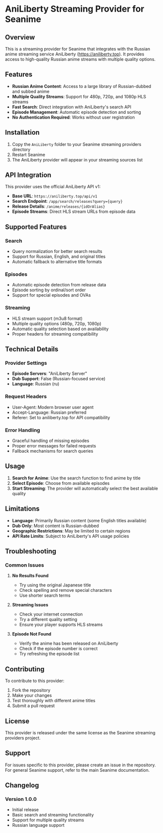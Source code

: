 # AniLiberty Streaming Provider for Seanime

## Overview

This is a streaming provider for Seanime that integrates with the Russian anime streaming service AniLiberty (https://aniliberty.top). It provides access to high-quality Russian anime streams with multiple quality options.

## Features

- **Russian Anime Content**: Access to a large library of Russian-dubbed and subbed anime
- **Multiple Quality Streams**: Support for 480p, 720p, and 1080p HLS streams
- **Fast Search**: Direct integration with AniLiberty's search API
- **Episode Management**: Automatic episode detection and sorting
- **No Authentication Required**: Works without user registration

## Installation

1. Copy the `AniLiberty` folder to your Seanime streaming providers directory
2. Restart Seanime
3. The AniLiberty provider will appear in your streaming sources list

## API Integration

This provider uses the official AniLiberty API v1:

- **Base URL**: `https://aniliberty.top/api/v1`
- **Search Endpoint**: `/app/search/releases?query={query}`
- **Release Details**: `/anime/releases/{idOrAlias}`
- **Episode Streams**: Direct HLS stream URLs from episode data

## Supported Features

### Search
- Query normalization for better search results
- Support for Russian, English, and original titles
- Automatic fallback to alternative title formats

### Episodes
- Automatic episode detection from release data
- Episode sorting by ordinal/sort order
- Support for special episodes and OVAs

### Streaming
- HLS stream support (m3u8 format)
- Multiple quality options (480p, 720p, 1080p)
- Automatic quality selection based on availability
- Proper headers for streaming compatibility

## Technical Details

### Provider Settings
- **Episode Servers**: "AniLiberty Server"
- **Dub Support**: False (Russian-focused service)
- **Language**: Russian (ru)

### Request Headers
- User-Agent: Modern browser user agent
- Accept-Language: Russian preferred
- Referer: Set to aniliberty.top for API compatibility

### Error Handling
- Graceful handling of missing episodes
- Proper error messages for failed requests
- Fallback mechanisms for search queries

## Usage

1. **Search for Anime**: Use the search function to find anime by title
2. **Select Episode**: Choose from available episodes
3. **Start Streaming**: The provider will automatically select the best available quality

## Limitations

- **Language**: Primarily Russian content (some English titles available)
- **Dub Only**: Most content is Russian-dubbed
- **Geographic Restrictions**: May be limited to certain regions
- **API Rate Limits**: Subject to AniLiberty's API usage policies

## Troubleshooting

### Common Issues

1. **No Results Found**
   - Try using the original Japanese title
   - Check spelling and remove special characters
   - Use shorter search terms

2. **Streaming Issues**
   - Check your internet connection
   - Try a different quality setting
   - Ensure your player supports HLS streams

3. **Episode Not Found**
   - Verify the anime has been released on AniLiberty
   - Check if the episode number is correct
   - Try refreshing the episode list

## Contributing

To contribute to this provider:

1. Fork the repository
2. Make your changes
3. Test thoroughly with different anime titles
4. Submit a pull request

## License

This provider is released under the same license as the Seanime streaming providers project.

## Support

For issues specific to this provider, please create an issue in the repository. For general Seanime support, refer to the main Seanime documentation.

## Changelog

### Version 1.0.0
- Initial release
- Basic search and streaming functionality
- Support for multiple quality streams
- Russian language support 